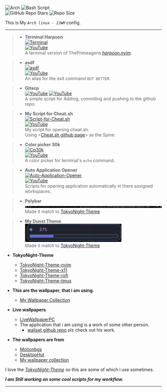 ![Arch](https://img.shields.io/badge/Arch%20Linux-1793D1?logo=arch-linux&logoColor=fff&style=for-the-badge)
![Bash Script](https://img.shields.io/badge/bash_script-%23121011.svg?style=for-the-badge&logo=gnu-bash&logoColor=white)  
![GitHub Repo Stars](https://img.shields.io/github/stars/Crimson-Genesis/arch-config?style=social)
![Repo Size](https://img.shields.io/github/repo-size/Crimson-Genesis/arch-config)

This is My _`Arch linux - I3WM`_ config.

---

> * **Terminal Harpoon**  
[![Terminal](http://i.ytimg.com/vi/XA9zofHMY6M/hqdefault.jpg)](https://www.youtube.com/watch?v=XA9zofHMY6M)  
[![YouTube](https://img.shields.io/badge/YouTube-Watch-red?logo=youtube)](https://www.youtube.com/watch?v=XA9zofHMY6M)  
> A terminal version of ThePrimeagens *[harpoon.nvim](https://github.com/ThePrimeagen/harpoon)*.  

> * **asdf**  
[![asdf](http://i.ytimg.com/vi/u_j7LdT4ajQ/hqdefault.jpg)](https://www.youtube.com/watch?v=u_j7LdT4ajQ)  
[![YouTube](https://img.shields.io/badge/YouTube-Watch-red?logo=youtube)](https://www.youtube.com/watch?v=u_j7LdT4ajQ)  
> An alias for the exit command `BUT BETTER`.  

> * **Gitacp**  
[![YouTube](http://i.ytimg.com/vi/wKHZp_6mNzc/hqdefault.jpg)](https://www.youtube.com/watch?v=wKHZp_6mNzc)
[![YouTube](https://img.shields.io/badge/YouTube-Watch-red?logo=youtube)](https://www.youtube.com/watch?v=wKHZp_6mNzc)  
> A simple script for Adding, commiting and pushing to the github repo.  

> * **My Script for Cheat.sh**  
[![Script-for-Cheat.sh](http://i.ytimg.com/vi/GZVUQq0h_to/hqdefault.jpg)](https://www.youtube.com/watch?v=GZVUQq0h_to)  
[![YouTube](https://img.shields.io/badge/YouTube-Watch-red?logo=youtube)](https://www.youtube.com/watch?v=GZVUQq0h_to)  
> My script for opening cheat.sh.  
> Using <[Cheat.sh github page](https://github.com/chubin/cheat.sh)> as the Spine.  

> * **Color picker 30k**  
[![Cp30k](http://i.ytimg.com/vi/D9gJ1LV35Uk/hqdefault.jpg)](https://www.youtube.com/watch?v=D9gJ1LV35Uk)  
[![YouTube](https://img.shields.io/badge/YouTube-Watch-red?logo=youtube)](https://www.youtube.com/watch?v=D9gJ1LV35Uk)  
> A color picker for terminal's `echo` command.  

> * **Auto Application Opener**  
[![Auto-Application-Opener](http://i.ytimg.com/vi/AHOO84hKNB8/hqdefault.jpg)](https://www.youtube.com/watch?v=AHOO84hKNB8)  
[![YouTube](https://img.shields.io/badge/YouTube-Watch-red?logo=youtube)](https://www.youtube.com/watch?v=AHOO84hKNB8)  
> Scripts for opening application automatically in there assigned workspaces.  

> * **Polybar**  
![Polybar](https://raw.githubusercontent.com/Crimson-Genesis/arch-config/main/assets/img/polybar.png)  
> Made it match to [TokyoNight-Theme](https://tokyonight.dev/)  

> * **My Dunst Theme**  
![Dunst-Theme](https://raw.githubusercontent.com/Crimson-Genesis/arch-config/main/assets/img/dunst.png)  
> Made it match to [TokyoNight-Theme](https://tokyonight.dev/)  

* **TokyoNight-Theme**  
    * [TokyoNight-Theme-nvim](https://github.com/folke/tokyonight.nvim)  
    * [TokyoNight-Theme-x11](https://www.vinstartheme.com/tokyo-night-theme-for-windows-11/)  
    * [TokyoNight-Theme-rofi](https://github.com/w8ste/Tokyonight-rofi-theme)  
    * [TokyoNight-Theme-tmux](https://github.com/janoamaral/tokyo-night-tmux)  

* **This are the wallpaper, that i am using.**  
    * [My Wallpaper Collection](https://github.com/crimson-genesis/wallpaper)

* **Live wallpapers**  
    * [LiveWallpaperPC](https://livewallpaperpc.com/the-street-sees-fireworks-live-wallpaper/)  
    * The application that i am using is a work of some other person.  
        * [wallset github repo](https://github.com/terroo/wallset)
            plz check out his work.

* **The wallpapers are from**  
    * [Motionbgs](https://motionbgs.com/tag:anime/)  
    * [DesktopHut](https://www.desktophut.com/category/anime-live-wallpapers)  
    * [My wallpaper collection](https://github.com/Crimson-Genesis/wallpaper)  
  
  
I love the *[TokyoNight-Theme](https://tokyonight.dev/)* so this are some of which i use sometimes.  

***I am Still working on some cool scripts for my workflow.***

---

